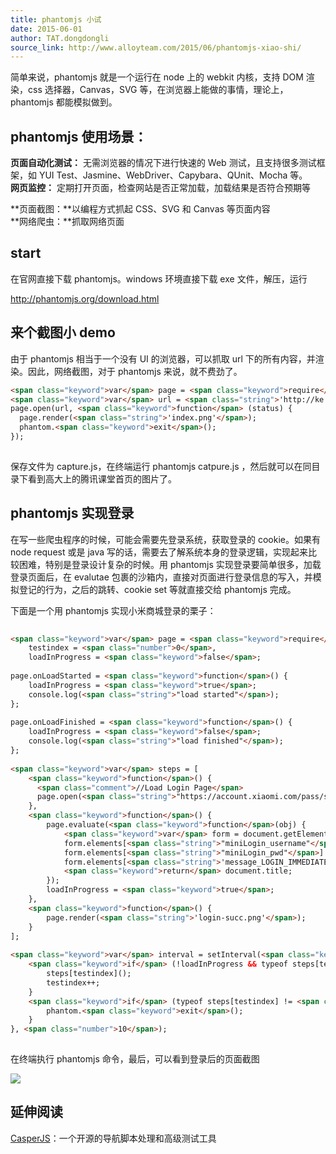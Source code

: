 ```yaml
---
title: phantomjs 小试
date: 2015-06-01
author: TAT.dongdongli
source_link: http://www.alloyteam.com/2015/06/phantomjs-xiao-shi/
---
```


<!-- {% raw %} - for jekyll -->

简单来说，phantomjs 就是一个运行在 node 上的 webkit 内核，支持 DOM 渲染，css 选择器，Canvas，SVG 等，在浏览器上能做的事情，理论上，phantomjs 都能模拟做到。

## phantomjs 使用场景：

**页面自动化测试：** 无需浏览器的情况下进行快速的 Web 测试，且支持很多测试框架，如 YUI Test、Jasmine、WebDriver、Capybara、QUnit、Mocha 等。  
**网页监控：** 定期打开页面，检查网站是否正常加载，加载结果是否符合预期等  

**页面截图：**以编程方式抓起 CSS、SVG 和 Canvas 等页面内容  
**网络爬虫：**抓取网络页面

## start

在官网直接下载 phantomjs。windows 环境直接下载 exe 文件，解压，运行

<http://phantomjs.org/download.html>

## 来个截图小 demo

由于 phantomjs 相当于一个没有 UI 的浏览器，可以抓取 url 下的所有内容，并渲染。因此，网络截图，对于 phantomjs 来说，就不费劲了。

```html
<span class="keyword">var</span> page = <span class="keyword">require</span>(<span class="string">'webpage'</span>).create();
<span class="keyword">var</span> url = <span class="string">'http://ke.qq.com'</span>;
page.open(url, <span class="keyword">function</span> (status) {
  page.render(<span class="string">'index.png'</span>);
  phantom.<span class="keyword">exit</span>();
});
 
```

保存文件为 capture.js，在终端运行 phantomjs catpure.js ，然后就可以在同目录下看到高大上的腾讯课堂首页的图片了。

## phantomjs 实现登录

在写一些爬虫程序的时候，可能会需要先登录系统，获取登录的 cookie。如果有 node request 或是 java 写的话，需要去了解系统本身的登录逻辑，实现起来比较困难，特别是登录设计复杂的时候。用 phantomjs 实现登录要简单很多，加载登录页面后，在 evalutae 包裹的沙箱内，直接对页面进行登录信息的写入，并模拟登记的行为，之后的跳转、cookie set 等就直接交给 phantomjs 完成。

下面是一个用 phantomjs 实现小米商城登录的栗子：

```html
 
<span class="keyword">var</span> page = <span class="keyword">require</span>(<span class="string">'webpage'</span>).create(),
    testindex = <span class="number">0</span>,
    loadInProgress = <span class="keyword">false</span>;
    
page.onLoadStarted = <span class="keyword">function</span>() {
    loadInProgress = <span class="keyword">true</span>;
    console.log(<span class="string">"load started"</span>);
};
 
page.onLoadFinished = <span class="keyword">function</span>() {
    loadInProgress = <span class="keyword">false</span>;
    console.log(<span class="string">"load finished"</span>);
};
 
<span class="keyword">var</span> steps = [
    <span class="keyword">function</span>() {
      <span class="comment">//Load Login Page</span>
      page.open(<span class="string">"https://account.xiaomi.com/pass/serviceLogin"</span>);
    },
    <span class="keyword">function</span>() {
        page.evaluate(<span class="keyword">function</span>(obj) {
            <span class="keyword">var</span> form = document.getElementById(<span class="string">"miniLogin"</span>);
            form.elements[<span class="string">"miniLogin_username"</span>].value = <span class="string">'用户名'</span>;
            form.elements[<span class="string">"miniLogin_pwd"</span>].value = <span class="string">'密码'</span>;
            form.elements[<span class="string">'message_LOGIN_IMMEDIATELY'</span>].click();
            <span class="keyword">return</span> document.title;
        });
        loadInProgress = <span class="keyword">true</span>;
    },
    <span class="keyword">function</span>() {
        page.render(<span class="string">'login-succ.png'</span>);
    }
];
 
<span class="keyword">var</span> interval = setInterval(<span class="keyword">function</span>() {
    <span class="keyword">if</span> (!loadInProgress && typeof steps[testindex] == <span class="string">"function"</span>) {
        steps[testindex]();
        testindex++;
    }
    <span class="keyword">if</span> (typeof steps[testindex] != <span class="string">"function"</span>) {
        phantom.<span class="keyword">exit</span>();
    }
}, <span class="number">10</span>);
 
```

在终端执行 phantomjs 命令，最后，可以看到登录后的页面截图

![](http://7tszky.com1.z0.glb.clouddn.com/FkC9rkEdkLGE1b-DAA_l0FyGo8-l)

## 延伸阅读

[CasperJS](http://casperjs.org/)：一个开源的导航脚本处理和高级测试工具

<!-- {% endraw %} - for jekyll -->